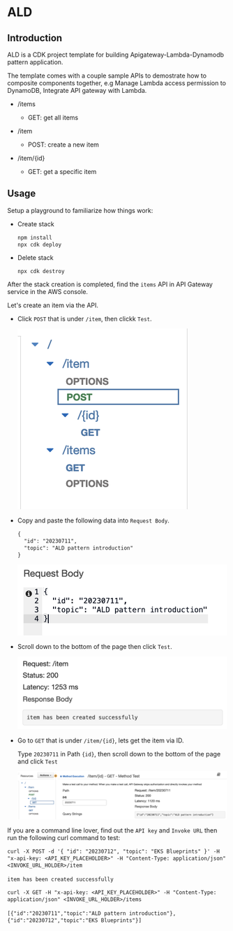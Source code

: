 # ALD

## Introduction

ALD is a CDK project template for building Apigateway-Lambda-Dynamodb pattern application.

The template comes with a couple sample APIs to demostrate how to composite components together, e.g Manage Lambda access permission to DynamoDB, Integrate API gateway with Lambda.

- /items

  - GET: get all items

- /item

  - POST: create a new item

- /item/{id}
  - GET: get a specific item

## Usage

Setup a playground to familiarize how things work:

- Create stack

  ```
  npm install
  npx cdk deploy
  ```

- Delete stack

  ```
  npx cdk destroy
  ```

After the stack creation is completed, find the `items` API in API Gateway service in the AWS console.

Let's create an item via the API.

- Click `POST` that is under `/item`, then clickk `Test`.

  ![create_item](./assets/create_item.png)

- Copy and paste the following data into `Request Body`.

  ```
  {
    "id": "20230711",
    "topic": "ALD pattern introduction"
  }
  ```

  ![item_payload](./assets/item_payload.png)

- Scroll down to the bottom of the page then click `Test`.

  ![item_created](./assets/item_created.png)

- Go to `GET` that is under `/item/{id}`, lets get the item via ID.

  Type `20230711` in Path `{id}`, then scroll down to the bottom of the page and click `Test`

  ![get_items](./assets/get_item.png)

If you are a command line lover, find out the `API key` and `Invoke URL` then run the following curl command to test:

```
curl -X POST -d '{ "id": "20230712", "topic": "EKS Blueprints" }' -H "x-api-key: <API_KEY_PLACEHOLDER>" -H "Content-Type: application/json" <INVOKE_URL_HOLDER>/item

item has been created successfully
```

```
curl -X GET -H "x-api-key: <API_KEY_PLACEHOLDER>" -H "Content-Type: application/json" <INVOKE_URL_HOLDER>/items

[{"id":"20230711","topic":"ALD pattern introduction"},{"id":"20230712","topic":"EKS Blueprints"}]
```
